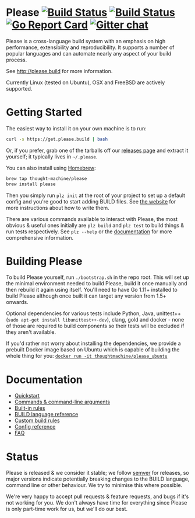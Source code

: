 # Please [![Build Status](https://circleci.com/gh/thought-machine/please.svg?style=shield)](https://circleci.com/gh/thought-machine/please) [![Build Status](https://api.cirrus-ci.com/github/thought-machine/please.svg)](https://cirrus-ci.com/github/thought-machine/please) [![Go Report Card](https://goreportcard.com/badge/github.com/thought-machine/please)](https://goreportcard.com/report/github.com/thought-machine/please) [![Gitter chat](https://badges.gitter.im/thought-machine/please.png)](https://gitter.im/please-build/Lobby)

Please is a cross-language build system with an emphasis on
high performance, extensibility and reproducibility.
It supports a number of popular languages and can automate
nearly any aspect of your build process.

See http://please.build for more information.

Currently Linux (tested on Ubuntu), OSX and FreeBSD are actively supported.


Getting Started
===============

The easiest way to install it on your own machine is to run:
```bash
curl -s https://get.please.build | bash
```
Or, if you prefer, grab one of the tarballs off our
[releases page](https://github.com/thought-machine/please/releases)
and extract it yourself; it typically lives in `~/.please`.

You can also install using [Homebrew](https://brew.sh):
```bash
brew tap thought-machine/please
brew install please
```

Then you simply run `plz init` at the root of your project to set up
a default config and you're good to start adding BUILD files.
See [the website](http://please.build) for more instructions about
how to write them.

There are various commands available to interact with Please, the
most obvious & useful ones initially are `plz build` and `plz test`
to build things & run tests respectively. See `plz --help` or the
[documentation](https://please.build/commands.html) for more comprehensive
information.


Building Please
===============

To build Please yourself, run `./bootstrap.sh` in the repo root.
This will set up the minimal environment needed to build Please,
build it once manually and then rebuild it again using itself.
You'll need to have Go 1.11+ installed to build Please although once
built it can target any version from 1.5+ onwards.

Optional dependencies for various tests include Python, Java, unittest++
(`sudo apt-get install libunittest++-dev`), clang, gold and docker - none
of those are required to build components so their tests will be excluded
if they aren't available.

If you'd rather not worry about installing the dependencies, we provide
a prebuilt Docker image based on Ubuntu which is capable of building
the whole thing for you:
[`docker run -it thoughtmachine/please_ubuntu`](https://hub.docker.com/r/thoughtmachine/please_ubuntu)


Documentation
=============

 * [Quickstart](https://please.build/quickstart.html)
 * [Commands & command-line arguments](https://please.build/commands.html)
 * [Built-in rules](https://please.build/lexicon.html)
 * [BUILD language reference](https://please.build/language.html)
 * [Custom build rules](https://please.build/build_rules.html)
 * [Config reference](https://please.build/config.html)
 * [FAQ](https://please.build/faq.html)


Status
======

Please is released & we consider it stable; we follow [semver](https://semver.org)
for releases, so major versions indicate potentially breaking changes to the
BUILD language, command line or other behaviour. We try to minimise this where
possible.

We're very happy to accept pull requests & feature requests, and bugs if it's
not working for you. We don't always have time for everything since Please is
only part-time work for us, but we'll do our best.
